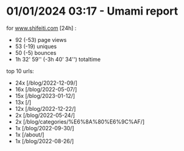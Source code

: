 # 01/01/2024 03:17 - Umami report
for www.shifeiti.com [24h] :

 - 92 (-53) page views
 - 53 (-19) uniques
 - 50 (-5) bounces
 - 1h 32' 59'' (-3h 40' 34'') totaltime


top 10 urls:
 - 24x [/blog/2022-12-09/]
 - 16x [/blog/2022-05-07/]
 - 15x [/blog/2023-01-12/]
 - 13x [/]
 - 12x [/blog/2022-12-22/]
 - 2x [/blog/2022-05-24/]
 - 2x [/blog/categories/%E6%8A%80%E6%9C%AF/]
 - 1x [/blog/2022-09-30/]
 - 1x [/about/]
 - 1x [/blog/2022-08-26/]


